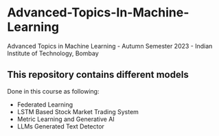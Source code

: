 # Advanced-Topics-In-Machine-Learning
Advanced Topics in Machine Learning - Autumn Semester 2023 - Indian Institute of Technology, Bombay

## This repository contains different models
Done in this course as following:
- Federated Learning
- LSTM Based Stock Market Trading System
- Metric Learning and Generative AI
- LLMs Generated Text Detector
